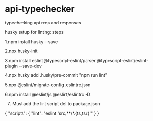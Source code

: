 # api-typechecker
typechecking api reqs and responses

husky setup for linting: steps

1.npm install husky --save

2.npx husky-init

3.npm install eslint @typescript-eslint/parser @typescript-eslint/eslint-plugin --save-dev

4.npx husky add .husky/pre-commit "npm run lint"

5.npx @eslint/migrate-config .eslintrc.json

6.npm install @eslint/js @eslint/eslintrc -D

7. Must add the lint script def  to package.json

{
  "scripts": {
    "lint": "eslint 'src/**/*.{ts,tsx}'"
  }
}

